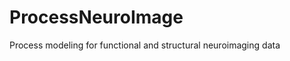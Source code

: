 ProcessNeuroImage
=================

Process modeling for functional and structural neuroimaging data